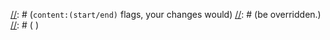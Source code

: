 [//]: # ( )
[//]: # (This file is automatically generated by a `metapak`)
[//]: # (module. Do not change it  except between the)
[//]: # (`content:(start/end)` flags, your changes would)
[//]: # (be overridden.)
[//]: # ( )
